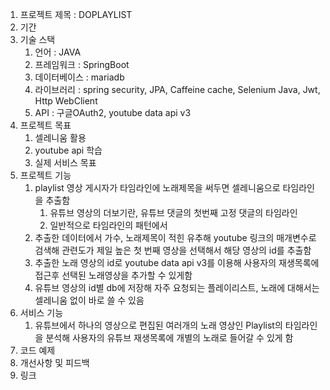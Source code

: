 1. 프로젝트 제목 : DOPLAYLIST
2. 기간 
3. 기술 스택 
	1. 언어 : JAVA
	2. 프레임워크 : SpringBoot
	3. 데이터베이스 : mariadb 
	4. 라이브러리 : spring security, JPA, Caffeine cache, Selenium Java, Jwt, Http WebClient
	5. API : 구글OAuth2, youtube data api v3
4. 프로젝트 목표
	1. 셀레니움 활용
	2. youtube api 학습
	3. 실제 서비스 목표
5. 프로젝트 기능
	1. playlist 영상 게시자가 타임라인에 노래제목을 써두면 셀레니움으로 타임라인을 추출함
		1. 유튜브 영상의 더보기란, 유튜브 댓글의 첫번째 고정 댓글의 타임라인
		2. 일반적으로 타임라인의 패턴에서 
	2. 추출한 데이터에서 가수, 노래제목이 적힌 유추해 youtube 링크의 매개변수로 검색해 관련도가 제일 높은 첫 번째 영상을 선택해서 해당 영상의 id를 추출함
	3. 추출한 노래 영상의 id로 youtube data api v3를 이용해 사용자의 재생목록에 접근후 선택된 노래영상을 추가할 수 있게함
	4. 유튜브 영상의 id별 db에 저장해 자주 요청되는 플레이리스트, 노래에 대해서는 셀레니움 없이 바로 쓸 수 있음
6. 서비스 기능
	1. 유튜브에서  하나의 영상으로 편집된 여러개의 노래 영상인 Playlist의 타임라인을 분석해 사용자의 유튜브 재생목록에 개별의 노래로 들어갈 수 있게 함
7. 코드 예제
8. 개선사항 및 피드백
9. 링크
